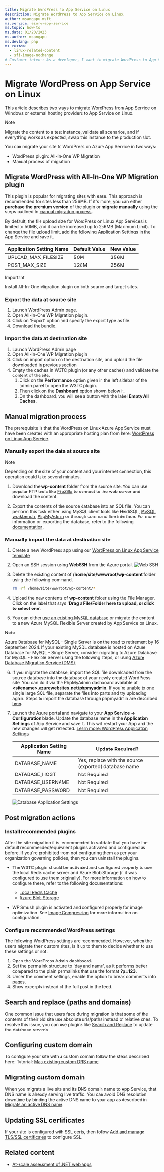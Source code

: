 ```yaml
---
title: Migrate WordPress to App Service on Linux
description: Migrate WordPress to App Service on Linux.
author: msangapu-msft
ms.service: azure-app-service
ms.topic: how-to
ms.date: 01/20/2023
ms.author: msangapu
ms.devlang: php
ms.custom:
  - linux-related-content
  - sfi-image-nochange
# Customer intent: As a developer, I want to migrate WordPress to App Service on Linux. 
---
```


# Migrate WordPress on App Service on Linux

This article describes two ways to migrate WordPress from App Service on Windows or external hosting providers to App Service on Linux. 

> [!NOTE]
> Migrate the content to a test instance, validate all scenarios, and if everything works as expected, swap this instance to the production slot.
>

 You can migrate your site to WordPress on Azure App Service in two ways:

 - WordPress plugin: All-In-One WP Migration
 - Manual process of migration

## Migrate WordPress with All-In-One WP Migration plugin

This plugin is popular for migrating sites with ease. This approach is recommended for sites less than 256MB. If it's more, you can either **purchase the premium version** of the plugin or **migrate manually** using the steps outlined in [manual migration process](#manual-migration-process).

By default, the file upload size for WordPress on Linux App Services is limited to 50MB, and it can be increased up to 256MB (Maximum Limit). To change the file upload  limit, add the following [Application Settings](configure-common.md?tabs=portal) in the App Service and save it.

|    Application Setting Name    | Default Value | New Value   |
|--------------------------------|---------------|-------------|
|    UPLOAD_MAX_FILESIZE         |      50M      |   256M      |
|    POST_MAX_SIZE               |      128M     |   256M      |

> [!IMPORTANT]
> Install All-In-One Migration plugin on both source and target sites.
>

### Export the data at source site

1. Launch WordPress Admin page.
1. Open All-In-One WP Migration plugin.
1. Click on 'Export' option and specify the export type as file.
1. Download the bundle.

### Import the data at destination site

1. Launch WordPress Admin page
1. Open All-In-One WP Migration plugin
1. Click on import option on the destination site, and upload the file downloaded in previous section
1. Empty the caches in W3TC plugin (or any other caches) and validate the content of the site.
    1. Click on the **Performance** option given in the left sidebar of the admin panel to open the W3TC plugin.
    1. Then click on the **Dashboard** option shown below it.
    1. On the dashboard, you will see a button with the label **Empty All Caches**.

## Manual migration process

The prerequisite is that the WordPress on Linux Azure App Service must have been created with an appropriate hosting plan from here: [WordPress on Linux App Service](https://aka.ms/linux-wordpress).

### Manually export the data at source site

> [!NOTE]
> Depending on the size of your content and your internet connection, this operation could take several minutes.
>

1. Download the **wp-content** folder from the source site. You can use popular FTP tools like [FileZilla](https://filezilla-project.org/download.php?type=client) to connect to the web server and download the content.

1. Export the contents of the source database into an SQL file. You can perform this task either using MySQL client tools like HeidiSQL, [MySQL workbench](https://dev.mysql.com/downloads/workbench/), [PhpMyAdmin](https://docs.phpmyadmin.net/en/latest/setup.html) or through command line interface. For more information on exporting the database, refer to the following [documentation](https://dev.mysql.com/doc/workbench/en/wb-admin-export-import-management.html).

### Manually import the data at destination site

1. Create a new WordPress app using our [WordPress on Linux App Service template](https://aka.ms/linux-wordpress)

2. Open an SSH session using **WebSSH** from the Azure portal.
![Web SSH](./media/app-service-migrate-wordpress/post-startup-script-1.png)

3. Delete the existing content of **/home/site/wwwroot/wp-content** folder using the following command.

   ```bash
   rm -rf /home/site/wwwroot/wp-content/* 
   ```

4. Upload the new contents of **wp-content** folder using the File Manager. Click on the label that says '**Drag a File/Folder here to upload, or click to select one**'.

5. You can either [use an existing MySQL database](https://github.com/Azure/wordpress-linux-appservice/blob/main/WordPress/using_an_existing_mysql_database.md) or migrate the content to a new Azure MySQL Flexible Server created by App Service on Linux. 


> [!NOTE]
> Azure Database for MySQL - Single Server is on the road to retirement by 16 September 2024. If your existing MySQL database is hosted on Azure Database for MySQL - Single Server, consider migrating to Azure Database for MySQL - Flexible Server using the following steps, or using [Azure Database Migration Service (DMS)](/azure/mysql/single-server/whats-happening-to-mysql-single-server#migrate-from-single-server-to-flexible-server).
>

6. If you migrate the database, import the SQL file downloaded from the source database into the database of your newly created WordPress site. You can do it via the PhpMyAdmin dashboard available at **\<sitename\>.azurewebsites.net/phpmyadmin**. If you're unable to one single large SQL file, separate the files into parts and try uploading again. Steps to import the database through phpmyadmin are described [here](https://docs.phpmyadmin.net/en/latest/import_export.html#import).

7. Launch the Azure portal and navigate to your **App Service -> Configuration** blade. Update the database name in the **Application Settings** of App Service and save it. This will restart your App and the new changes will get reflected.  [Learn more: WordPress Application Settings](https://github.com/Azure/wordpress-linux-appservice/blob/main/WordPress/wordpress_application_settings.md)

    |    Application Setting Name    | Update Required?                         |
    |--------------------------------|------------------------------------------|
    |    DATABASE_NAME               |      Yes, replace with the source (exported) database name |
    |    DATABASE_HOST               |      Not Required                        |
    |    DATABASE_USERNAME           |      Not Required                        |
    |    DATABASE_PASSWORD           |      Not Required                        |

    ![Database Application Settings](./media/app-service-migrate-wordpress/wordpress-database-application-settings.png)

## Post migration actions

### Install recommended plugins

After the site migration it is recommended to validate that you have the default recommended/equivalent plugins activated and configured as before. If you're prohibited from not configuring them as per your organization governing policies, then you can uninstall the plugins.

- The W3TC plugin should be activated and configured properly to use the local Redis cache server and Azure Blob Storage (if it was configured to use them originally). For more information on how to configure these, refer to the following documentations:

  - [Local Redis Cache](https://github.com/Azure/wordpress-linux-appservice/blob/main/WordPress/wordpress_local_redis_cache.md)
  - [Azure Blob Storage](https://github.com/Azure/wordpress-linux-appservice/blob/main/WordPress/wordpress_azure_blob_storage.md)

- WP Smush plugin is activated and configured properly for image optimization. See [Image Compression](https://github.com/Azure/wordpress-linux-appservice/blob/main/WordPress/wordpress_image_compression.md) for more information on configuration.

### Configure recommended WordPress settings

The following WordPress settings are recommended. However, when the users migrate their custom sites, is it up to them to decide whether to use these settings or not.

1. Open the WordPress Admin dashboard.
2. Set the permalink structure to 'day and name', as it performs better compared to the plain permalinks that use the format **?p=123**.
3. Under the comment settings, enable the option to break comments into pages.
4. Show excerpts instead of the full post in the feed.

## Search and replace (paths and domains)

One common issue that users face during migration is that some of the contents of their old site use absolute urls/paths instead of relative ones. To resolve this issue, you can use plugins like [Search and Replace](https://wordpress.org/plugins/search-replace/) to update the database records.

## Configuring custom domain

To configure your site with a custom domain follow the steps described here: Tutorial: [Map existing custom DNS name](app-service-web-tutorial-custom-domain.md?tabs=a%2Cazurecli)

## Migrating custom domain

When you migrate a live site and its DNS domain name to App Service, that DNS name is already serving live traffic. You can avoid DNS resolution downtime by binding the active DNS name to your app as described in [Migrate an active DNS name](manage-custom-dns-migrate-domain.md).

## Updating SSL certificates

If your site is configured with SSL certs, then follow [Add and manage TLS/SSL certificates](configure-ssl-certificate.md?tabs=apex%2Cportal) to configure SSL.

## Related content

- [At-scale assessment of .NET web apps](/training/modules/migrate-app-service-migration-assistant/)
